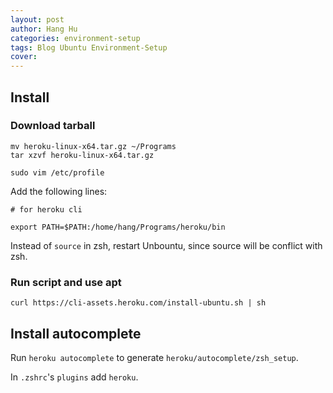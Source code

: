 ```yaml
---
layout: post
author: Hang Hu
categories: environment-setup
tags: Blog Ubuntu Environment-Setup 
cover: 
---
```

## Install

### Download tarball


```
mv heroku-linux-x64.tar.gz ~/Programs
tar xzvf heroku-linux-x64.tar.gz
```


```
sudo vim /etc/profile
```


Add the following lines:


```
# for heroku cli

export PATH=$PATH:/home/hang/Programs/heroku/bin   
```


Instead of `source` in zsh, restart Unbountu, since source will be conflict with zsh.


### Run script and use apt


```
curl https://cli-assets.heroku.com/install-ubuntu.sh | sh
```


## Install autocomplete


Run `heroku autocomplete` to generate `heroku/autocomplete/zsh_setup`.


In `.zshrc`'s `plugins` add `heroku`.
